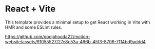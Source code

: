 # React + Vite

This template provides a minimal setup to get React working in Vite with HMR and some ESLint rules.



https://github.com/poojahooda22/motion-website/assets/91055527/27e8c53a-466b-45f3-8708-7114bd9addd4

